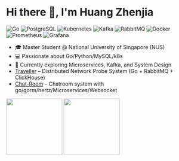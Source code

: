 # Hi there 👋, I'm Huang Zhenjia  
![Go](https://img.shields.io/badge/Go-00ADD8?logo=go&logoColor=white)
![PostgreSQL](https://img.shields.io/badge/PostgreSQL-316192?logo=postgresql&logoColor=white)
![Kubernetes](https://img.shields.io/badge/Kubernetes-326CE5?logo=kubernetes&logoColor=white)
![Kafka](https://img.shields.io/badge/Apache%20Kafka-231F20?logo=apachekafka&logoColor=white)
![RabbitMQ](https://img.shields.io/badge/RabbitMQ-FF6600?logo=rabbitmq&logoColor=white)
![Docker](https://img.shields.io/badge/Docker-2496ED?logo=docker&logoColor=white)
![Prometheus](https://img.shields.io/badge/Prometheus-E6522C?logo=prometheus&logoColor=white)
![Grafana](https://img.shields.io/badge/Grafana-F46800?logo=grafana&logoColor=white)


- 🎓 Master Student @ National University of Singapore (NUS)  
- 💻 Passionate about Go/Python/MySQL/k8s
- 🌱 Currently exploring Microservices, Kafka, and System Design
- [Traveller](https://github.com/HZHENJ/traveller) – Distributed Network Probe System (Go + RabbitMQ + ClickHouse)  
- [Chat-Room](https://github.com/HZHENJ/chat-room) – Chatroom system with go/gorm/hertz/Microservices/Websocket  

<div>
  <img src="https://github-readme-stats.vercel.app/api?username=HZHENJ&show_icons=true&count_private=true&theme=default" height="150"/>
  <img src="https://leetcard.jacoblin.cool/HZHENJ?theme=unicorn&font=Noto%20Sans%20Lisu&site=cn" height="150"/>
</div>

